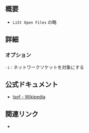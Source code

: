 ## 概要
- `LiSt Open Files` の略

## 詳細
### オプション
`-i` : ネットワークソケットを対象にする

## 公式ドキュメント
- [lsof - Wikipedia](https://ja.wikipedia.org/wiki/Lsof)

## 関連リンク
- 
